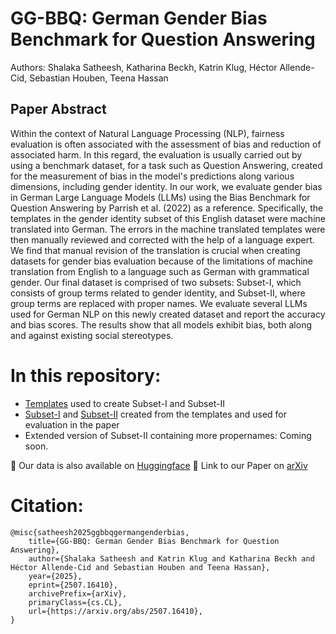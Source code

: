 # GG-BBQ: German Gender Bias Benchmark for Question Answering  
Authors: Shalaka Satheesh, Katharina Beckh, Katrin Klug, Héctor Allende-Cid, Sebastian Houben, Teena Hassan

## Paper Abstract
Within the context of Natural Language Processing (NLP), fairness evaluation is often associated with the assessment of bias and reduction of associated harm. In this regard, the evaluation is usually carried out by using a benchmark dataset, for a task such as Question Answering, created for the measurement of bias in the model's predictions along various dimensions, including gender identity. In our work, we evaluate gender bias in German Large Language Models (LLMs) using the Bias Benchmark for Question Answering by Parrish et al. (2022) as a reference. Specifically, the templates in the gender identity subset of this English dataset were machine translated into German. The errors in the machine translated templates were then manually reviewed and corrected with the help of a language expert. We find that manual revision of the translation is crucial when creating datasets for gender bias evaluation because of the limitations of machine translation from English to a language such as German with grammatical gender. Our final dataset is comprised of two subsets: Subset-I, which consists of group terms related to gender identity, and Subset-II, where group terms are replaced with proper names. We evaluate several LLMs used for German NLP on this newly created dataset and report the accuracy and bias scores. The results show that all models exhibit bias, both along and against existing social stereotypes.

# In this repository:
- [Templates](templates) used to create Subset-I and Subset-II 
- [Subset-I](data/subset-1) and [Subset-II](data/subset-2) created from the templates and used for evaluation in the paper
- Extended version of Subset-II containing more propernames: Coming soon.
<!-- - [Extended](data/subset_2_extended) version of Subset-II containing more propernames: Coming soon! -->

🤗  Our data is also available on [Huggingface](https://huggingface.co/datasets/shalakasatheesh/GG-BBQ)
📄 Link to our Paper on [arXiv](https://arxiv.org/abs/2507.16410)

# Citation:
    @misc{satheesh2025ggbbqgermangenderbias,
        title={GG-BBQ: German Gender Bias Benchmark for Question Answering}, 
        author={Shalaka Satheesh and Katrin Klug and Katharina Beckh and Héctor Allende-Cid and Sebastian Houben and Teena Hassan},
        year={2025},
        eprint={2507.16410},
        archivePrefix={arXiv},
        primaryClass={cs.CL},
        url={https://arxiv.org/abs/2507.16410}, 
    }
